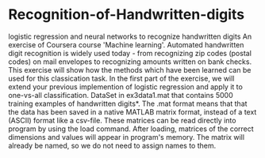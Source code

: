 # Recognition-of-Handwritten-digits
logistic regression and neural networks to recognize handwritten digits
An exercise of Coursera course 'Machine learning'.
Automated handwritten digit recognition is widely used today - from recognizing zip codes (postal codes) on mail envelopes to recognizing amounts written on bank checks. This exercise will show how the methods which have been learned can be used for this classication task. In the first part of the exercise, we will extend your previous implemention of logistic regression and apply it to one-vs-all classification.
DataSet in ex3data1.mat that contains 5000 training examples of handwritten digits*. The .mat format means that that the data has been saved in a native MATLAB matrix format, instead of a text (ASCII) format like a csv-file. These matrices can be read directly into program by using the load command. After loading, matrices of the correct dimensions and values will appear in program's memory. The matrix will already be named, so we do not need to assign names to them. 
